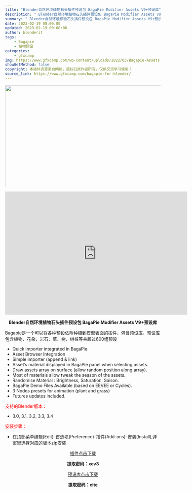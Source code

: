 ```yaml
---
title: "Blender自然环境植物石头插件预设包 BagaPie Modifier Assets V9+预设库"
description: "﻿ Blender自然环境植物石头插件预设包 BagaPie Modifier Assets V9+预设库 Bagapie是一个可以将各种预设依附种植到模型表面的插件，包含预设库，预设库包含植物、花朵..."
summary: "﻿ Blender自然环境植物石头插件预设包 BagaPie Modifier Assets V9+预设库 Bagapie是一个可以将各种预设依附种植到模型表面的插件，包含预设库，预设库包含植物、花朵..."
date: 2023-02-19 00:00:00
updated: 2023-02-19 00:00:00
author: blenderit
tags: 
    - Bagapie
    - 植物预设
categories:
    - gfxcamp
img: https://www.gfxcamp.com/wp-content/uploads/2022/03/Bagapie-Assets.jpg
showGetMethod: false
copyright: 本插件资源来自网络，版权归原作者所有，仅供交流学习使用！
source_link: https://www.gfxcamp.com/bagapie-for-blender/
---
```

<div><p><img decoding="async" class="aligncenter size-full wp-image-102667" src="https://www.gfxcamp.com/wp-content/uploads/2022/03/Bagapie-Assets.jpg" data-src="https://www.gfxcamp.com/wp-content/uploads/2022/03/Bagapie-Assets.jpg" alt="" width="590" height="331" data-srcset="https://www.gfxcamp.com/wp-content/uploads/2022/03/Bagapie-Assets.jpg 590w, https://www.gfxcamp.com/wp-content/uploads/2022/03/Bagapie-Assets-150x84.jpg 150w" data-sizes="(max-width: 590px) 100vw, 590px"></p><p style="text-align: center;"><iframe loading="lazy" src="https://player.youku.com/embed/XNTg1MjEwMjA1Mg==" width="590" height="400" frameborder="0" allowfullscreen="allowfullscreen"><span data-mce-type="bookmark" style="display: inline-block; width: 0px; overflow: hidden; line-height: 0;" class="mce_SELRES_start">﻿</span></iframe></p><p style="text-align: center;"><strong>Blender自然环境植物石头插件预设包 BagaPie Modifier Assets V9+预设库</strong></p><p>Bagapie是一个可以将各种预设依附种植到模型表面的插件，包含预设库，预设库包含植物、花朵，岩石、草、树、树桩等共超过600组预设</p><ul>
<li>Quick importer integrated in BagaPie</li>
<li>Asset Browser Integration</li>
<li>Simple importer (append &amp; link)</li>
<li>Asset’s material displayed in BagaPie panel when selecting assets.</li>
<li>Draw assets array on surface (allow random position along array).</li>
<li>Most of materials allow tweak the season of the assets.</li>
<li>Randomise Material : Brightness, Saturation, Saison.</li>
<li>BagaPie Demo Files Available (based on EEVEE or Cycles).</li>
<li>3 Nodes presets for animation (plant and grass)</li>
<li>Futures updates included.</li>
</ul><p style="text-align: left;"><span style="color: #ff0000;">支持的Blender版本：</span></p><ul>
<li style="text-align: left;">3.0, 3.1, 3.2, 3.3, 3.4</li>
</ul><p style="text-align: left;"><span style="color: #ff0000;">安装步骤：</span></p><ul>
<li>在顶部菜单编辑(Edit)-首选项(Preference)-插件(Add-ons)-安装(Install),弹窗里选择对应的版本zip安装</li>
</ul><p style="text-align: center;"><a class="maxbutton-3 maxbutton maxbutton-baidu" target="_blank" rel="noopener" href="https://pan.baidu.com/s/1my15gDZ6G-5GzGSvAOckfw?pwd=xev3"><span class="mb-text">插件点击下载</span></a></p><p style="text-align: center;"><strong>提取密码：xev3</strong></p><p style="text-align: center;"><a class="maxbutton-3 maxbutton maxbutton-baidu" target="_blank" rel="noopener" href="https://pan.baidu.com/s/1AtCY6DPuhGAmt2BXkrBICw?pwd=cite"><span class="mb-text">预设库点击下载</span></a></p><p style="text-align: center;"><strong>提取密码：cite</strong></p></div>